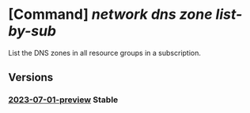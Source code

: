 # [Command] _network dns zone list-by-sub_

List the DNS zones in all resource groups in a subscription.

## Versions

### [2023-07-01-preview](/Resources/mgmt-plane/L3N1YnNjcmlwdGlvbnMve30vcHJvdmlkZXJzL21pY3Jvc29mdC5uZXR3b3JrL2Ruc3pvbmVz/2023-07-01-preview.xml) **Stable**

<!-- mgmt-plane /subscriptions/{}/providers/microsoft.network/dnszones 2023-07-01-preview -->
